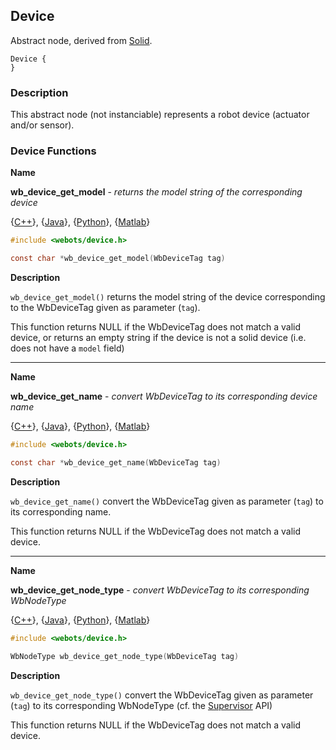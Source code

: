 ## Device

Abstract node, derived from [Solid](solid.md#solid).

```
Device {
}
```

### Description

This abstract node (not instanciable) represents a robot device (actuator and/or
sensor).

### Device Functions

<a name="wb_device_get_model">**Name**</a>

**wb\_device\_get\_model** - *returns the model string of the corresponding device*

{[C++](cpp-api.md#cpp_device)}, {[Java](java-api.md#java_device)}, {[Python](python-api.md#python_device)}, {[Matlab](matlab-api.md#matlab_device)}

``` c
#include <webots/device.h>

const char *wb_device_get_model(WbDeviceTag tag)
```

**Description**

`wb_device_get_model()` returns the model string of the device corresponding to
the WbDeviceTag given as parameter (`tag`).

This function returns NULL if the WbDeviceTag does not match a valid device, or
returns an empty string if the device is not a solid device (i.e. does not have
a `model` field)

---

<a name="wb_device_get_name">**Name**</a>

**wb\_device\_get\_name** - *convert WbDeviceTag to its corresponding device name*

{[C++](cpp-api.md#cpp_device)}, {[Java](java-api.md#java_device)}, {[Python](python-api.md#python_device)}, {[Matlab](matlab-api.md#matlab_device)}

``` c
#include <webots/device.h>

const char *wb_device_get_name(WbDeviceTag tag)
```

**Description**

`wb_device_get_name()` convert the WbDeviceTag given as parameter (`tag`) to its
corresponding name.

This function returns NULL if the WbDeviceTag does not match a valid device.

---

<a name="wb_device_get_node_type">**Name**</a>

**wb\_device\_get\_node\_type** - *convert WbDeviceTag to its corresponding WbNodeType*

{[C++](cpp-api.md#cpp_device)}, {[Java](java-api.md#java_device)}, {[Python](python-api.md#python_device)}, {[Matlab](matlab-api.md#matlab_device)}

``` c
#include <webots/device.h>

WbNodeType wb_device_get_node_type(WbDeviceTag tag)
```

**Description**

`wb_device_get_node_type()` convert the WbDeviceTag given as parameter (`tag`)
to its corresponding WbNodeType (cf. the [Supervisor](supervisor.md#supervisor)
API)

This function returns NULL if the WbDeviceTag does not match a valid device.

